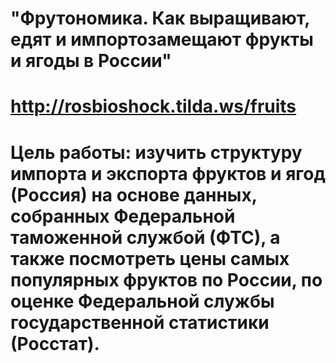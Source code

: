 # "Фрутономика. Как выращивают, едят и импортозамещают фрукты и ягоды в России"
# http://rosbioshock.tilda.ws/fruits
# Цель работы: изучить структуру импорта и экспорта фруктов и ягод (Россия) на основе данных, собранных Федеральной таможенной службой (ФТС), а также посмотреть цены самых популярных фруктов по России, по оценке Федеральной службы государственной статистики (Росстат).

